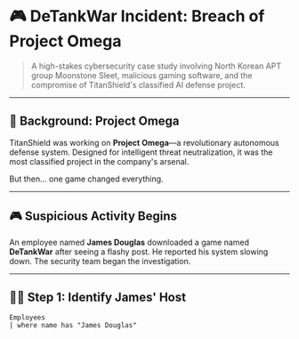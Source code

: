 # 🎮 DeTankWar Incident: Breach of Project Omega

> A high-stakes cybersecurity case study involving North Korean APT group Moonstone Sleet, malicious gaming software, and the compromise of TitanShield's classified AI defense project.

---

## 🧠 Background: Project Omega

TitanShield was working on **Project Omega**—a revolutionary autonomous defense system. Designed for intelligent threat neutralization, it was the most classified project in the company's arsenal.

But then... one game changed everything.

---

## 🎮 Suspicious Activity Begins

An employee named **James Douglas** downloaded a game named **DeTankWar** after seeing a flashy post. He reported his system slowing down. The security team began the investigation.

---

## 🕵️‍♂️ Step 1: Identify James' Host

```kql
Employees
| where name has "James Douglas"
